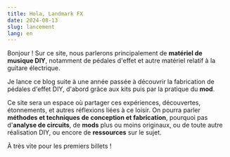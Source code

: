 ```yaml
---
title: Hola, Landmark FX
date: 2024-08-13
slug: lancement
lang: en
---
```


Bonjour ! Sur ce site, nous parlerons principalement de **matériel de musique DIY**, notamment de pédales d'effet et autre matériel relatif à la guitare électrique.

Je lance ce blog suite à une année passée à découvrir la fabrication de pédales d'effet DIY, d'abord grâce aux kits puis par la pratique du **mod**.

Ce site sera un espace où partager ces expériences, découvertes, étonnements, et autres réflexions liées à ce loisir. On pourra parler **méthodes et techniques de conception et fabrication**, pourquoi pas d'**analyse de circuits**, de **mods** plus ou moins originaux, ou de toute autre réalisation DIY, ou encore de **ressources** sur le sujet.

À très vite pour les premiers billets !
